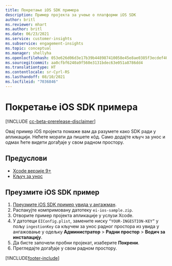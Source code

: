 ```yaml
---
title: Покретање iOS SDK примера
description: Пример пројекта за учење о платформи iOS SDK
author: britl
ms.reviewer: mhart
ms.author: britl
ms.date: 06/23/2021
ms.service: customer-insights
ms.subservice: engagement-insights
ms.topic: conceptual
ms.manager: shellyha
ms.openlocfilehash: 053e626d06d3e17b39b448987410058e45e8ae0385f3ecdef40314cb46ae4bf4
ms.sourcegitcommit: aa0cfbf6240a9f560e3131bdec63e051a8786dd4
ms.translationtype: HT
ms.contentlocale: sr-Cyrl-RS
ms.lasthandoff: 08/10/2021
ms.locfileid: "7036846"
---
```

# <a name="run-the-ios-sdk-sample"></a>Покретање iOS SDK примера

[!INCLUDE [cc-beta-prerelease-disclaimer](includes/cc-beta-prerelease-disclaimer.md)]

Овај пример iOS пројекта помаже вам да разумете како SDK ради у апликацији. Нећете морати да пишете кôд. Само додајте кључ за унос и одмах ћете видети догађаје у свом радном простору.

## <a name="prerequisites"></a>Предуслови

- [Xcode верзије 9+](https://developer.apple.com/xcode/downloads/)
- [Кључ за унос](get-started-ios.md)

## <a name="download-the-ios-sdk-sample"></a>Преузмите iOS SDK пример

1. [Преузмите iOS SDK пример увида у ангажман](https://download.pi.dynamics.com/sdk/EI-SDKs/ei-ios-sample.zip).
1. Распакујте компримовану датотеку `ei-ios-sample.zip`.
1. Отворите пример пројекта апликације у услузи Xcode.
1. У датотеци `EIConfig.plist`, замените ниску `“YOUR-INGESTION-KEY”` у пољу `ingestionKey` са кључем за унос радног простора из увида у ангажовање у одељку **Администратор** > **Радни простор** > **Водич за инсталацију**.
1. Да бисте започели пробни пројекат, изаберите **Покрени**.
1. Прегледајте догађаје у свом радном простору.

[!INCLUDE[footer-include](../includes/footer-banner.md)]
